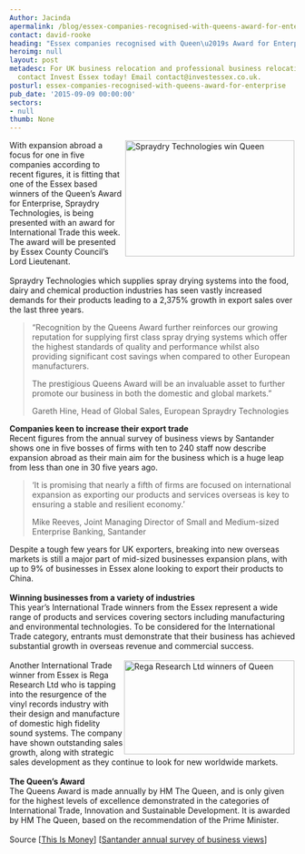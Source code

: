 ```yaml
---
Author: Jacinda
apermalink: /blog/essex-companies-recognised-with-queens-award-for-enterprise
contact: david-rooke
heading: "Essex companies recognised with Queen\u2019s Award for Enterprise"
heroimg: null
layout: post
metadesc: For UK business relocation and professional business relocation services
  contact Invest Essex today! Email contact@investessex.co.uk.
posturl: essex-companies-recognised-with-queens-award-for-enterprise
pub_date: '2015-09-09 00:00:00'
sectors:
- null
thumb: None
---
```


<p><img alt='Spraydry Technologies win Queen's Award for Enterprise 2015' src='//clarity-strategies.github.io/ie-uploads/uploads/blog/Spraydry2.jpg' style='float:right; height:204px; margin-left:2px; margin-right:2px; width:298px'/>With expansion abroad a focus for one in five companies according to recent figures, it is fitting that one of the Essex based winners of the Queen’s Award for Enterprise, Spraydry Technologies, is being presented with an award for International Trade this week. The award will be presented by Essex County Council’s Lord Lieutenant.<br/><br/>Spraydry Technologies which supplies spray drying systems into the food, dairy and chemical production industries has seen vastly increased demands for their products leading to a 2,375% growth in export sales over the last three years.</p><blockquote><p>“Recognition by the Queens Award further reinforces our growing reputation for supplying first class spray drying systems which offer the highest standards of quality and performance whilst also providing significant cost savings when compared to other European manufacturers.</p><p>The prestigious Queens Award will be an invaluable asset to further promote our business in both the domestic and global markets.”</p><p>Gareth Hine, Head of Global Sales, European Spraydry Technologies</p></blockquote><p><strong>Companies keen to increase their export trade</strong><br/>Recent figures from the annual survey of business views by Santander shows one in five bosses of firms with ten to 240 staff now describe expansion abroad as their main aim for the business which is a huge leap from less than one in 30 five years ago.</p><blockquote><p>‘It is promising that nearly a fifth of firms are focused on international expansion as exporting our products and services overseas is key to ensuring a stable and resilient economy.’</p><p>Mike Reeves, Joint Managing Director of Small and Medium-sized Enterprise Banking, Santander</p></blockquote><p>Despite a tough few years for UK exporters, breaking into new overseas markets is still a major part of mid-sized businesses expansion plans, with up to 9% of businesses in Essex alone looking to export their products to China.<br/><br/><strong>Winning businesses from a variety of industries</strong><br/>This year’s International Trade winners from the Essex represent a wide range of products and services covering sectors including manufacturing and environmental technologies. To be considered for the International Trade category, entrants must demonstrate that their business has achieved substantial growth in overseas revenue and commercial success.<br/><br/><img alt='Rega Research Ltd winners of Queen's Award for Enterprise 2015' src='//clarity-strategies.github.io/ie-uploads/uploads/blog/Rega_QueensAward_300px_0515.jpg' style='float:right; height:165px; margin-left:2px; margin-right:2px; width:300px'/>Another International Trade winner from Essex is Rega Research Ltd who is tapping into the resurgence of the vinyl records industry with their design and manufacture of domestic high fidelity sound systems. The company have shown outstanding sales growth, along with strategic sales development as they continue to look for new worldwide markets.<br/><br/><strong>The Queen’s Award</strong><br/>The Queens Award is made annually by HM The Queen, and is only given for the highest levels of excellence demonstrated in the categories of International Trade, Innovation and Sustainable Development. It is awarded by HM The Queen, based on the recommendation of the Prime Minister.<br/><br/>Source [<a href='http://www.thisismoney.co.uk/money/smallbusiness/article-3223649/One-five-bosses-smaller-firms-want-expand-abroad.html' target='_blank'>This Is Money</a>] [<a href='http://www.santander.co.uk/uk/infodetail?p_p_id=W000_hidden_WAR_W000_hiddenportlet&amp;p_p_lifecycle=1&amp;p_p_state=normal&amp;p_p_mode=view&amp;p_p_col_id=column-2&amp;p_p_col_pos=1&amp;p_p_col_count=3&amp;_W000_hidden_WAR_W000_hiddenportlet_javax.portlet.action=hiddenAction&amp;_W000_hidden_WAR_W000_hiddenportlet_base.portlet.view=ILBDInitialView&amp;_W000_hidden_WAR_W000_hiddenportlet_cid=1324581762325&amp;_W000_hidden_WAR_W000_hiddenportlet_tipo=SANContent' target='_blank'>Santander annual survey of business views</a>]</p>
